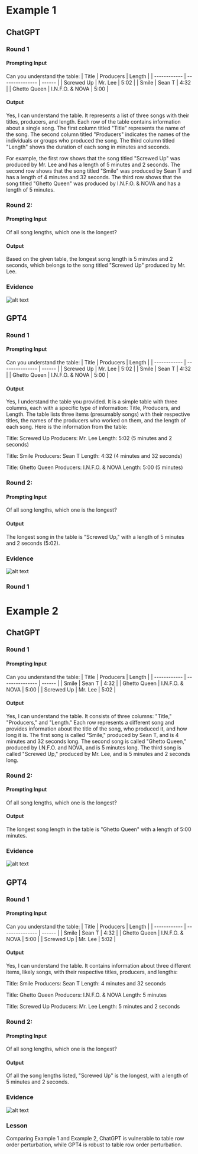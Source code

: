 # Example 1

## ChatGPT

### Round 1

#### Prompting Input

Can you understand the table: | Title        | Producers       | Length |
| ------------ | --------------- | ------ |
| Screwed Up   | Mr. Lee         | 5:02   |
| Smile        | Sean T          | 4:32   |
| Ghetto Queen | I.N.F.O. & NOVA | 5:00   |

#### Output

Yes, I can understand the table. It represents a list of three songs with their titles, producers, and length. Each row of the table contains information about a single song. The first column titled "Title" represents the name of the song. The second column titled "Producers" indicates the names of the individuals or groups who produced the song. The third column titled "Length" shows the duration of each song in minutes and seconds.

For example, the first row shows that the song titled "Screwed Up" was produced by Mr. Lee and has a length of 5 minutes and 2 seconds. The second row shows that the song titled "Smile" was produced by Sean T and has a length of 4 minutes and 32 seconds. The third row shows that the song titled "Ghetto Queen" was produced by I.N.F.O. & NOVA and has a length of 5 minutes.

### Round 2:

#### Prompting Input

Of all song lengths, which one is the longest?

#### Output

Based on the given table, the longest song length is 5 minutes and 2 seconds, which belongs to the song titled "Screwed Up" produced by Mr. Lee.

### Evidence

![alt text](example_1_chatgpt_evidence.png)

## GPT4

### Round 1

#### Prompting Input

Can you understand the table: | Title        | Producers       | Length |
| ------------ | --------------- | ------ |
| Screwed Up   | Mr. Lee         | 5:02   |
| Smile        | Sean T          | 4:32   |
| Ghetto Queen | I.N.F.O. & NOVA | 5:00   |

#### Output


Yes, I understand the table you provided. It is a simple table with three columns, each with a specific type of information: Title, Producers, and Length. The table lists three items (presumably songs) with their respective titles, the names of the producers who worked on them, and the length of each song. Here is the information from the table:

Title: Screwed Up
Producers: Mr. Lee
Length: 5:02 (5 minutes and 2 seconds)

Title: Smile
Producers: Sean T
Length: 4:32 (4 minutes and 32 seconds)

Title: Ghetto Queen
Producers: I.N.F.O. & NOVA
Length: 5:00 (5 minutes)

### Round 2:

#### Prompting Input

Of all song lengths, which one is the longest?

#### Output

The longest song in the table is "Screwed Up," with a length of 5 minutes and 2 seconds (5:02).

### Evidence

![alt text](example_1_gpt4_evidence.png)

### Round 1


# Example 2

## ChatGPT

### Round 1

#### Prompting Input

Can you understand the table: | Title        | Producers       | Length |
| ------------ | --------------- | ------ |
| Smile        | Sean T          | 4:32   |
| Ghetto Queen | I.N.F.O. & NOVA | 5:00   |
| Screwed Up   | Mr. Lee         | 5:02   |

#### Output

Yes, I can understand the table. It consists of three columns: "Title," "Producers," and "Length." Each row represents a different song and provides information about the title of the song, who produced it, and how long it is. The first song is called "Smile," produced by Sean T, and is 4 minutes and 32 seconds long. The second song is called "Ghetto Queen," produced by I.N.F.O. and NOVA, and is 5 minutes long. The third song is called "Screwed Up," produced by Mr. Lee, and is 5 minutes and 2 seconds long.

### Round 2:

#### Prompting Input

Of all song lengths, which one is the longest?

#### Output

The longest song length in the table is "Ghetto Queen" with a length of 5:00 minutes.

### Evidence

![alt text](example_2_chatgpt_evidence.png)

## GPT4

### Round 1

#### Prompting Input

Can you understand the table: | Title        | Producers       | Length |
| ------------ | --------------- | ------ |
| Smile        | Sean T          | 4:32   |
| Ghetto Queen | I.N.F.O. & NOVA | 5:00   |
| Screwed Up   | Mr. Lee         | 5:02   |

#### Output

Yes, I can understand the table. It contains information about three different items, likely songs, with their respective titles, producers, and lengths:

Title: Smile
Producers: Sean T
Length: 4 minutes and 32 seconds

Title: Ghetto Queen
Producers: I.N.F.O. & NOVA
Length: 5 minutes

Title: Screwed Up
Producers: Mr. Lee
Length: 5 minutes and 2 seconds

### Round 2:

#### Prompting Input

Of all song lengths, which one is the longest?

#### Output

Of all the song lengths listed, "Screwed Up" is the longest, with a length of 5 minutes and 2 seconds.

### Evidence

![alt text](example_2_chatgpt_evidence.png)

### Lesson

Comparing Example 1 and Example 2, ChatGPT is vulnerable to table row order perturbation, while GPT4 is robust to table row order perturbation.

